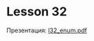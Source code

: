 # Lesson 32

Презентация: [l32_enum.pdf](https://github.com/ait-tr/cohort40.2/blob/main/basic_programming/lesson_32/presentation/l32_enum.pdf)
